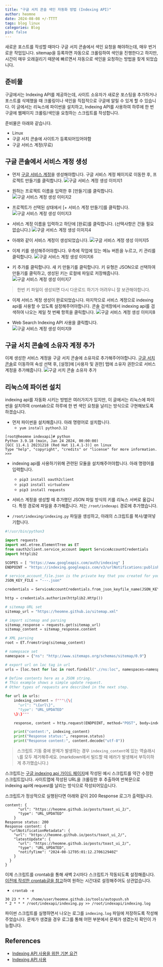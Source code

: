 ```yaml
---
title: "구글 서치 콘솔 색인 자동화 방법 (Indexing API)"
author: heomne
date: 2024-08-08 +/-TTTT
tags: blog linux
categories: Blog
pin: false
---
```


새로운 포스트를 작성할 때마다 구글 서치 콘솔에서 색인 요청을 해야하는데, 매우 번거로운 작업입니다. sitemap을 등록하면 자동으로 크롤링하여 색인을 진행한다고 하지만, 시간이 매우 오래걸리기 때문에 빠르면서 자동으로 색인을 요청하는 방법을 찾게 되었습니다.

## 준비물
구글에서는 Indexing API를 제공하는데, 사이트 소유자가 새로운 포스팅을 추가하거나 포스트를 삭제했을 때 크롤링이나 색인을 직접적으로 구글에 알릴 수 있게 할 수 있습니다. 이 글에서는 리눅스에 파이썬을 설치하고, Indexing API를 사용하여 하루에 한 번 구글에 웹페이지 크롤링/색인을 요청하는 스크립트를 작성합니다.

준비물은 아래와 같습니다.

- Linux
- 구글 서치 콘솔에 사이트가 등록되어있어야함
- 구글 서비스 계정(무료)

## 구글 콘솔에서 서비스 계정 생성
- 먼저 [구글 서비스 계정](https://console.cloud.google.com/iam-admin/serviceaccounts?hl=ko)을 생성해야합니다. 구글 서비스 계정 페이지로 이동한 후, 프로젝트 만들기를 클릭합니다.
![구글 서비스 계정 생성 이미지1](/assets/post_img/automate-google-search-indexing/image.png)

- 원하는 프로젝트 이름을 입력한 후 [만들기]를 클릭합니다.
![구글 서비스 계정 생성 이미지2](/assets/post_img/automate-google-search-indexing/image-1.png)

- 프로젝트가 선택된 상태에서 [+ 서비스 계정 만들기]를 클릭합니다.
![구글 서비스 계정 생성 이미지3](/assets/post_img/automate-google-search-indexing/image-2.png)

- 서비스 계정 이름을 입력하고 하단에 [완료]를 클릭합니다. (선택사항은 건들 필요 없습니다.)
![구글 서비스 계정 생성 이미지4](/assets/post_img/automate-google-search-indexing/image-3.png)

- 아래와 같이 서비스 계정이 생성되었습니다.
![구글 서비스 계정 생성 이미지5](/assets/post_img/automate-google-search-indexing/image-4.png)

- 이제 키를 생성해주어야합니다. 우측에 작업에 있는 메뉴 버튼을 누르고, 키 관리를 클릭합니다.
![구글 서비스 계정 생성 이미지6](/assets/post_img/automate-google-search-indexing/image-5.png)

- 키 추가를 클릭합니다. 새 키 만들기를 클릭합니다. 키 유형은 JSON으로 선택하여 만들기를 클릭하고, 생성된 키는 로컬에 파일로 저장해줍니다.
![구글 서비스 계정 생성 이미지7](/assets/post_img/automate-google-search-indexing/image-6.png)
> 한번 키 파일이 생성되면 다시 다운로드 하기가 어려우니 잘 보관해야합니다.

- 이제 서비스 계정 생성이 완료되었습니다. 마지막으로 서비스 계정으로 indexing api를 사용할 수 있도록 설정해주어야합니다.
콘솔 검색창에서 indexing api를 검색하여 나오는 제일 첫 번째 항목을 클릭합니다.
![구글 서비스 계정 생성 이미지8](/assets/post_img/automate-google-search-indexing/image-7.png)

- Web Search Indexing API 사용을 클릭합니다.
![구글 서비스 계정 생성 이미지9](/assets/post_img/automate-google-search-indexing/image-8.png)

## 구글 서치 콘솔에 소유자 계정 추가
이제 생성한 서비스 계정을 구글 서치 콘솔에 소유자로 추가해주어야합니다. [구글 서치 콘솔](https://search.google.com/search-console/welcome?hl=ko)로 이동하여 속성 선택 후, [설정]에 [사용자 및 권한] 탭에 소유자 권한으로 서비스 계정을 추가해줍니다.
![구글 서치 콘솔 소유자 추가](/assets/post_img/automate-google-search-indexing/image-9.png)


## 리눅스에 파이썬 설치
indexing api를 자동화 시키는 방법은 여러가지가 있지만, 이 글에서는 리눅스에 파이썬을 설치하여 crontab으로 하루에 한 번 색인 요청을 날리는 방식으로 구현해보도록 하겠습니다.

- 먼저 파이썬을 설치해줍니다. 아래 명령어로 설치합니다.
  - `yum install python3.12`
```terminal
[root@heomne indexapi]# python
Python 3.9.18 (main, Jan 24 2024, 00:00:00)
[GCC 11.4.1 20231218 (Red Hat 11.4.1-3)] on linux
Type "help", "copyright", "credits" or "license" for more information.
>>>
```
- indexing api를 사용하기위해 관련된 모듈을 설치해주어야합니다. 아래 명령어를 입력합니다.
  - `pip3 install oauth2client`
  - `pip3 install virtualenv`
  - `pip3 install requests`

- 서비스 계정을 생성할 때 추가했던 JSON 파일 방식의 키를 리눅스 서버로 옮깁니다. 특정 경로에 파일을 추가해줍니다. 저는 `/root/indexapi` 경로에 추가했습니다.

- `/root/indexing/indexing.py` 파일을 생성하고, 아래의 스크립트를 복사/붙여넣기합니다.

```python
#!/usr/bin/python3

import requests
import xml.etree.ElementTree as ET
from oauth2client.service_account import ServiceAccountCredentials
import httplib2

SCOPES = [ "https://www.googleapis.com/auth/indexing" ]
ENDPOINT = "https://indexing.googleapis.com/v3/urlNotifications:publish"

# service_account_file.json is the private key that you created for your service account.
JSON_KEY_FILE = "---.json"

credentials = ServiceAccountCredentials.from_json_keyfile_name(JSON_KEY_FILE, scopes=SCOPES)

http = credentials.authorize(httplib2.Http())

# sitemap URL set
sitemap_url = "https://heomne.github.io/sitemap.xml"

# import sitemap and parsing
sitemap_response = requests.get(sitemap_url)
sitemap_content = sitemap_response.content

# XML parsing
root = ET.fromstring(sitemap_content)

# namepsace set
namespace = {"ns": "http://www.sitemaps.org/schemas/sitemap/0.9"}

# export url on loc tag in url
urls = [loc.text for loc in root.findall(".//ns:loc", namespaces=namespace)]

# Define contents here as a JSON string.
# This example shows a simple update request.
# Other types of requests are described in the next step.

for url in urls:
    indexing_content = f"""\{\{
      "url": "\{url\}",
      "type": "URL_UPDATED"
    \}\}"""

    response, content = http.request(ENDPOINT, method="POST", body=indexing_content)

    print("content:", indexing_content)
    print("Response status:", response.status)
    print("Response content:", content.decode("utf-8"))
```

> 스크립트 기동 중에 문제가 발생하는 경우 `indexing_content`에 있는 역슬래시 `\`를 모두 제거해주세요. (markdown에서 빌드할 때 에러가 발생해서 부득이하게 추가했습니다.)

스크립트는 [구글 indexing api 가이드 페이지](https://developers.google.com/search/apis/indexing-api/v3/prereqs?hl=ko)에 작성된 예시 스크립트를 약간 수정한 스크립트입니다.
사이트맵에 작성된 URL을 크롤링한 후 추출하여 반복문으로 indexing api에 request를 날리는 방식으로 작성되어있습니다.

스크립트가 정상적으로 실행된다면 아래와 같이 200 Response 로그가 출력됩니다.
```terminal
content: {
      "url": "https://heomne.github.io/posts/toast_ui_2/",
      "type": "URL_UPDATED"
    }
Response status: 200
Response content: {
  "urlNotificationMetadata": {
    "url": "https://heomne.github.io/posts/toast_ui_2/",
    "latestUpdate": {
      "url": "https://heomne.github.io/posts/toast_ui_2/",
      "type": "URL_UPDATED",
      "notifyTime": "2024-08-12T05:01:12.270612940Z"
    }
  }
}
```

이제 스크립트를 crontab을 통해 새벽 2시마다 스크립트가 작동되도록 설정해줍니다. [이전에 작성한 crontab글을 참고](https://heomne.github.io/posts/github-push-commit-automate/)하여 원하는 시간대로 설정해주어도 상관없습니다.

- `crontab -e`

```terminal
30 23 * * * /home/user/heomne.github.io/tools/autopush.sh
* 2 * * * /root/indexapi/indexing.py >> /root/indexapi/indexing.log
```

파이썬 스크립트를 실행하면서 나오는 로그를 `indexing.log` 파일에 저장하도록 작성해주었습니다. 문제가 생겼을 경우 로그를 통해 어떤 부분에서 문제가 생겼는지 확인이 가능합니다.


## References
- [Indexing API 사용을 위한 기본 요건](https://developers.google.com/search/apis/indexing-api/v3/prereqs?hl=ko)
- [Indexing API 사용](https://developers.google.com/search/apis/indexing-api/v3/using-api?hl=ko)
